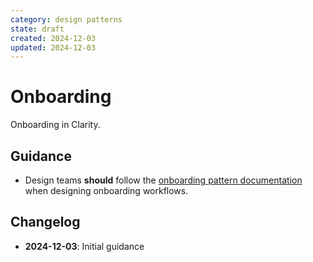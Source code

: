 ```yaml
---
category: design patterns
state: draft
created: 2024-12-03
updated: 2024-12-03
---
```


# Onboarding

Onboarding in Clarity.

## Guidance

- Design teams **should** follow the [onboarding pattern documentation](https://clarity.design/documentation/notifications) when designing onboarding workflows.

## Changelog

- **2024-12-03**: Initial guidance
